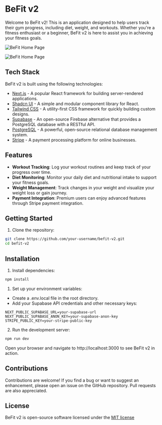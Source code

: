 # BeFit v2

Welcome to BeFit v2! This is an application designed to help users track their gym progress, including diet, weight, and workouts. Whether you're a fitness enthusiast or a beginner, BeFit v2 is here to assist you in achieving your fitness goals.

![BeFit Home Page](https://www.zachuri.com/_next/image?url=%2Fassets%2Fprojects%2Fbefit-v2-0.png&w=1920&q=75)

![BeFit Home Page](https://www.zachuri.com/_next/image?url=%2Fassets%2Fprojects%2Fbefit-v2-1.png&w=1200&q=75)

## Tech Stack

BeFit v2 is built using the following technologies:

- [Next.js](https://nextjs.org/) - A popular React framework for building server-rendered applications.
- [Shadcn UI](https://ui.shadcn.com/) - A simple and modular component library for React.
- [Tailwind CSS](https://tailwindcss.com/) - A utility-first CSS framework for quickly building custom designs.
- [Supabase](https://supabase.io/) - An open-source Firebase alternative that provides a PostgreSQL database with a RESTful API.
- [PostgreSQL](https://www.postgresql.org/) - A powerful, open-source relational database management system.
- [Stripe](https://stripe.com/) - A payment processing platform for online businesses.

## Features

- **Workout Tracking**: Log your workout routines and keep track of your progress over time.
- **Diet Monitoring**: Monitor your daily diet and nutritional intake to support your fitness goals.
- **Weight Management**: Track changes in your weight and visualize your weight loss or gain journey.
- **Payment Integration**: Premium users can enjoy advanced features through Stripe payment integration.

## Getting Started

1. Clone the repository:

```sh
git clone https://github.com/your-username/befit-v2.git
cd befit-v2
```

## Installation

1. Install dependencies:

```sh
npm install
```

1. Set up your environment variables:

- Create a .env.local file in the root directory.
- Add your Supabase API credentials and other necessary keys:

```
NEXT_PUBLIC_SUPABASE_URL=your-supabase-url
NEXT_PUBLIC_SUPABASE_ANON_KEY=your-supabase-anon-key
STRIPE_PUBLIC_KEY=your-stripe-public-key
```

2. Run the development server:

```sh
npm run dev

```

Open your browser and navigate to http://localhost:3000 to see BeFit v2 in action.

## Contributions

Contributions are welcome! If you find a bug or want to suggest an enhancement, please open an issue on the GitHub repository. Pull requests are also appreciated.

## License

BeFit v2 is open-source software licensed under the [MIT license](https://github.com/zachuri/befit-v2/blob/main/LICENSE.md)
